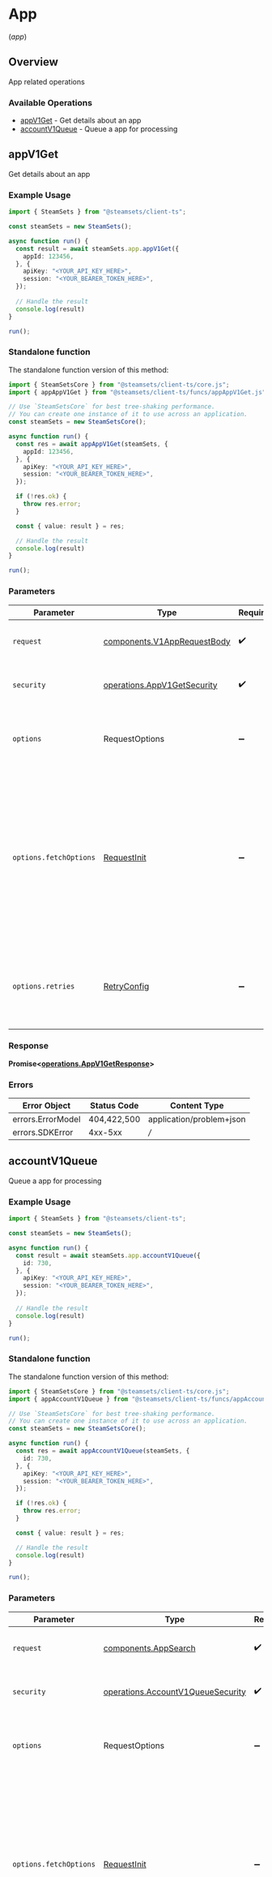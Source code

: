 # App
(*app*)

## Overview

App related operations

### Available Operations

* [appV1Get](#appv1get) - Get details about an app
* [accountV1Queue](#accountv1queue) - Queue a app for processing

## appV1Get

Get details about an app

### Example Usage

```typescript
import { SteamSets } from "@steamsets/client-ts";

const steamSets = new SteamSets();

async function run() {
  const result = await steamSets.app.appV1Get({
    appId: 123456,
  }, {
    apiKey: "<YOUR_API_KEY_HERE>",
    session: "<YOUR_BEARER_TOKEN_HERE>",
  });
  
  // Handle the result
  console.log(result)
}

run();
```

### Standalone function

The standalone function version of this method:

```typescript
import { SteamSetsCore } from "@steamsets/client-ts/core.js";
import { appAppV1Get } from "@steamsets/client-ts/funcs/appAppV1Get.js";

// Use `SteamSetsCore` for best tree-shaking performance.
// You can create one instance of it to use across an application.
const steamSets = new SteamSetsCore();

async function run() {
  const res = await appAppV1Get(steamSets, {
    appId: 123456,
  }, {
    apiKey: "<YOUR_API_KEY_HERE>",
    session: "<YOUR_BEARER_TOKEN_HERE>",
  });

  if (!res.ok) {
    throw res.error;
  }

  const { value: result } = res;

  // Handle the result
  console.log(result)
}

run();
```

### Parameters

| Parameter                                                                                                                                                                      | Type                                                                                                                                                                           | Required                                                                                                                                                                       | Description                                                                                                                                                                    |
| ------------------------------------------------------------------------------------------------------------------------------------------------------------------------------ | ------------------------------------------------------------------------------------------------------------------------------------------------------------------------------ | ------------------------------------------------------------------------------------------------------------------------------------------------------------------------------ | ------------------------------------------------------------------------------------------------------------------------------------------------------------------------------ |
| `request`                                                                                                                                                                      | [components.V1AppRequestBody](../../models/components/v1apprequestbody.md)                                                                                                     | :heavy_check_mark:                                                                                                                                                             | The request object to use for the request.                                                                                                                                     |
| `security`                                                                                                                                                                     | [operations.AppV1GetSecurity](../../models/operations/appv1getsecurity.md)                                                                                                     | :heavy_check_mark:                                                                                                                                                             | The security requirements to use for the request.                                                                                                                              |
| `options`                                                                                                                                                                      | RequestOptions                                                                                                                                                                 | :heavy_minus_sign:                                                                                                                                                             | Used to set various options for making HTTP requests.                                                                                                                          |
| `options.fetchOptions`                                                                                                                                                         | [RequestInit](https://developer.mozilla.org/en-US/docs/Web/API/Request/Request#options)                                                                                        | :heavy_minus_sign:                                                                                                                                                             | Options that are passed to the underlying HTTP request. This can be used to inject extra headers for examples. All `Request` options, except `method` and `body`, are allowed. |
| `options.retries`                                                                                                                                                              | [RetryConfig](../../lib/utils/retryconfig.md)                                                                                                                                  | :heavy_minus_sign:                                                                                                                                                             | Enables retrying HTTP requests under certain failure conditions.                                                                                                               |

### Response

**Promise\<[operations.AppV1GetResponse](../../models/operations/appv1getresponse.md)\>**

### Errors

| Error Object             | Status Code              | Content Type             |
| ------------------------ | ------------------------ | ------------------------ |
| errors.ErrorModel        | 404,422,500              | application/problem+json |
| errors.SDKError          | 4xx-5xx                  | */*                      |


## accountV1Queue

Queue a app for processing

### Example Usage

```typescript
import { SteamSets } from "@steamsets/client-ts";

const steamSets = new SteamSets();

async function run() {
  const result = await steamSets.app.accountV1Queue({
    id: 730,
  }, {
    apiKey: "<YOUR_API_KEY_HERE>",
    session: "<YOUR_BEARER_TOKEN_HERE>",
  });
  
  // Handle the result
  console.log(result)
}

run();
```

### Standalone function

The standalone function version of this method:

```typescript
import { SteamSetsCore } from "@steamsets/client-ts/core.js";
import { appAccountV1Queue } from "@steamsets/client-ts/funcs/appAccountV1Queue.js";

// Use `SteamSetsCore` for best tree-shaking performance.
// You can create one instance of it to use across an application.
const steamSets = new SteamSetsCore();

async function run() {
  const res = await appAccountV1Queue(steamSets, {
    id: 730,
  }, {
    apiKey: "<YOUR_API_KEY_HERE>",
    session: "<YOUR_BEARER_TOKEN_HERE>",
  });

  if (!res.ok) {
    throw res.error;
  }

  const { value: result } = res;

  // Handle the result
  console.log(result)
}

run();
```

### Parameters

| Parameter                                                                                                                                                                      | Type                                                                                                                                                                           | Required                                                                                                                                                                       | Description                                                                                                                                                                    |
| ------------------------------------------------------------------------------------------------------------------------------------------------------------------------------ | ------------------------------------------------------------------------------------------------------------------------------------------------------------------------------ | ------------------------------------------------------------------------------------------------------------------------------------------------------------------------------ | ------------------------------------------------------------------------------------------------------------------------------------------------------------------------------ |
| `request`                                                                                                                                                                      | [components.AppSearch](../../models/components/appsearch.md)                                                                                                                   | :heavy_check_mark:                                                                                                                                                             | The request object to use for the request.                                                                                                                                     |
| `security`                                                                                                                                                                     | [operations.AccountV1QueueSecurity](../../models/operations/accountv1queuesecurity.md)                                                                                         | :heavy_check_mark:                                                                                                                                                             | The security requirements to use for the request.                                                                                                                              |
| `options`                                                                                                                                                                      | RequestOptions                                                                                                                                                                 | :heavy_minus_sign:                                                                                                                                                             | Used to set various options for making HTTP requests.                                                                                                                          |
| `options.fetchOptions`                                                                                                                                                         | [RequestInit](https://developer.mozilla.org/en-US/docs/Web/API/Request/Request#options)                                                                                        | :heavy_minus_sign:                                                                                                                                                             | Options that are passed to the underlying HTTP request. This can be used to inject extra headers for examples. All `Request` options, except `method` and `body`, are allowed. |
| `options.retries`                                                                                                                                                              | [RetryConfig](../../lib/utils/retryconfig.md)                                                                                                                                  | :heavy_minus_sign:                                                                                                                                                             | Enables retrying HTTP requests under certain failure conditions.                                                                                                               |

### Response

**Promise\<[operations.AccountV1QueueResponse](../../models/operations/accountv1queueresponse.md)\>**

### Errors

| Error Object             | Status Code              | Content Type             |
| ------------------------ | ------------------------ | ------------------------ |
| errors.ErrorModel        | 400,422,429,500          | application/problem+json |
| errors.SDKError          | 4xx-5xx                  | */*                      |
